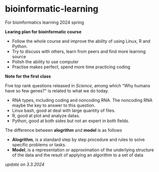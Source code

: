 # bioinformatic-learning

For bioinformatics learning 2024 spring

**Learing plan for bioinformatic course**
- Follow the whole course and improve the ability of using Linux, R and Python. 
- Try to discuss with others, learn from peers and find more learning source
- Polish the ability to use computer
- Practise makes perfect, spend more time practicing coding

**Note for the first class**

 Five top rank questions released in _Science_, among which "Why humans have so few genes?" is related to what we do today.
- RNA types, including coding and noncoding RNA. The noncoding RNA maybe the key to answer to this question.
- Linux bash, good at deal with large quantity of files.
- R, good at plot and analyze datas.
- Python, good at both sides but not an expert in both fields.

 The difference between **alogrithm** and **model** is as follows
- **Alogrithm**, is a standard step by step procedure and rules to solve specific problems or tasks.
- **Model**, is a representation or approximation of the underlying structure of the data and the result of applying an algorithm to a set of data

*update on 3.3.2024*
